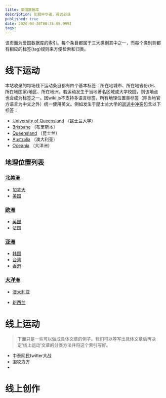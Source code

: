 ```yaml
---
title: 爱国数据库
description: 犯我中华者，虽远必诛
published: true
date: 2020-04-30T00:35:05.999Z
tags: 
---
```


该页面为爱国数据库的索引。每个条目都属于三大类别其中之一，而每个类别则都有相应的标签(tag)规则来方便检索和归类。
<div class="c-flex home-flex">
<div>
  
# 线下运动
本站收录的每场线下运动条目都有四个基本标签：所在地城市、所在地省份/州、所在地国家/地区、所在地洲。若运动发生于当地著名区域或大学校园，则该地点也会成为标签之一。因wiki.js不支持多语言标签，所有地理位置类标签（除当地官方语言为中文之外）统一使用英文。例如发生于昆士兰大学的[返送中冲突](/nationalismdb/university-of-queensland-protests)包含以下标签：
- [University of Queensland](/t/university%20of%20queensland) （昆士兰大学）
- [Brisbane](/t/brisbane) （布里斯本）
- [Queensland](/t/queensland) （昆士兰）
- [Australia](/t/australia) （澳大利亚）
- [Oceania](/t/oceania) （大洋洲）

## 地理位置列表
### [北美洲](/t/north%20america)
- [加拿大](/t/canada)
- [美国](/t/united%20states)
### [欧洲](/t/europe)
- [英国](/t/united%20kingdom)
- [法国](/t/france)
  
### [亚洲](/t/asia)
- [韩国](/t/korea)
- [台湾](/t/taiwan)
- [香港](/t/hong%20kong)
  
### [大洋洲](/t/oceania)
- [澳大利亚](/t/australia)
- [新西兰](/t/new%20zealand)
  </div>
  <div>
    
    # 线上运动
    > 下面只是一些可以做成具体文章的例子。我们可以等写出具体文章后再决定’线上运动’文章的分类方法并将这个索引写好。
    
    - 中泰网民twitter大战
    - 围攻方方
    - 
    
  </div>
  <div>
    
  # 线上创作
  </div>
</div>




  